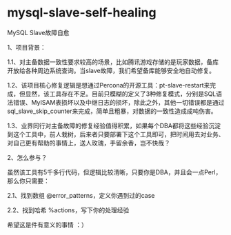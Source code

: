 # mysql-slave-self-healing
MySQL Slave故障自愈

1、项目背景：

  1.1、对主备数据一致性要求较高的场景，比如腾讯游戏存储的是玩家数据，备库开放给各种周边系统查询。当slave故障，我们希望备库能够安全地自动修复。
  
  1.2、该项目核心修复逻辑是想通过Percona的开源工具：pt-slave-restart来完成，但显然，该工具存在不足。目前只模糊的定义了3种修复模式，分别是SQL语法错误、MyISAM表损坏以及中继日志的损坏，除此之外，其他一切错误都是通过sql_slave_skip_counter来完成，简单且粗暴，对数据的一致性造成成吨伤害。
  
  1.3、业界同行对主备故障的修复经验值得积累，如果每个DBA都将这些经验沉淀到这个工具中，前人栽树，后来者只要部署下这个工具即可，把时间用去对业务、对自己更有帮助的事情上，送人玫瑰，手留余香，岂不快哉？
  
  
  
  
2、怎么参与？

  虽然该工具有5千多行代码，但逻辑比较清晰，只要你是DBA，并且会一点Perl，那么你只需要：
  
  2.1、找到数组 @error_patterns，定义你遇到过的case
  
  2.2、找到哈希 %actions，写下你的处理经验
  
  
希望这是件有意义的事情 ：）
  
